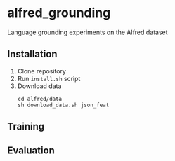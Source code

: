# alfred_grounding
Language grounding experiments on the Alfred dataset

## Installation

1. Clone repository
2. Run `install.sh` script
3. Download data
    ```
   cd alfred/data
   sh download_data.sh json_feat
   ```
   
## Training

## Evaluation
